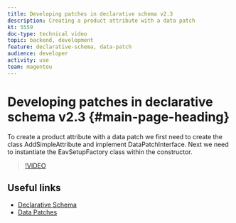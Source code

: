 ```yaml
---
title: Developing patches in declarative schema v2.3
description: Creating a product attribute with a data patch
kt: 5559
doc-type: technical video
topic: backend, development
feature: declarative-schema, data-patch
audience: developer
activity: use
team: magentou
---
```


# Developing patches in declarative schema v2.3 {#main-page-heading}

To create a product attribute with a data patch we first need to create the class AddSimpleAttribute and implement DataPatchInterface. Next we need to instantiate the EavSetupFactory class within the constructor.

>[!VIDEO](https://video.tv.adobe.com/v/35455?quality=12&learn=on)

## Useful links

* [Declarative Schema](https://devdocs.magento.com/guides/v2.4/extension-dev-guide/declarative-schema/)
* [Data Patches](https://devdocs.magento.com/guides/v2.4/extension-dev-guide/declarative-schema/data-patches.html)
